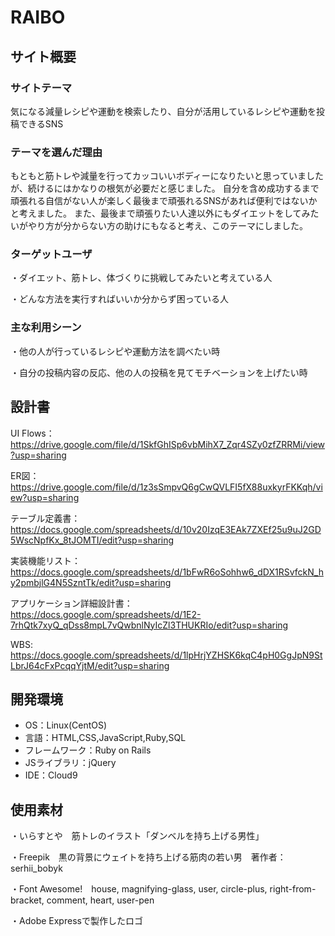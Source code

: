 # RAIBO

## サイト概要
### サイトテーマ

気になる減量レシピや運動を検索したり、自分が活用しているレシピや運動を投稿できるSNS

### テーマを選んだ理由


もともと筋トレや減量を行ってカッコいいボディーになりたいと思っていましたが、続けるにはかなりの根気が必要だと感じました。
自分を含め成功するまで頑張れる自信がない人が楽しく最後まで頑張れるSNSがあれば便利ではないかと考えました。
また、最後まで頑張りたい人達以外にもダイエットをしてみたいがやり方が分からない方の助けにもなると考え、このテーマにしました。

### ターゲットユーザ

・ダイエット、筋トレ、体づくりに挑戦してみたいと考えている人

・どんな方法を実行すればいいか分からず困っている人


### 主な利用シーン

・他の人が行っているレシピや運動方法を調べたい時

・自分の投稿内容の反応、他の人の投稿を見てモチベーションを上げたい時

## 設計書

UI Flows：  https://drive.google.com/file/d/1SkfGhISp6vbMihX7_Zqr4SZy0zfZRRMi/view?usp=sharing

ER図：  https://drive.google.com/file/d/1z3sSmpvQ6gCwQVLFI5fX88uxkyrFKKqh/view?usp=sharing

テーブル定義書：  https://docs.google.com/spreadsheets/d/10v20IzqE3EAk7ZXEf25u9uJ2GD5WscNpfKx_8tJOMTI/edit?usp=sharing

実装機能リスト：  https://docs.google.com/spreadsheets/d/1bFwR6oSohhw6_dDX1RSvfckN_hy2pmbjlG4N5SzntTk/edit?usp=sharing

アプリケーション詳細設計書：  https://docs.google.com/spreadsheets/d/1E2-7rhQtk7xyQ_qDss8mpL7vQwbnlNyIcZl3THUKRIo/edit?usp=sharing

WBS:  https://docs.google.com/spreadsheets/d/1lpHrjYZHSK6kqC4pH0GgJpN9StLbrJ64cFxPcqqYjtM/edit?usp=sharing

## 開発環境
- OS：Linux(CentOS)
- 言語：HTML,CSS,JavaScript,Ruby,SQL
- フレームワーク：Ruby on Rails
- JSライブラリ：jQuery
- IDE：Cloud9

## 使用素材

・いらすとや　筋トレのイラスト「ダンベルを持ち上げる男性」

・Freepik　黒の背景にウェイトを持ち上げる筋肉の若い男　著作者：serhii_bobyk

・Font Awesome!　house, magnifying-glass, user, circle-plus, right-from-bracket, comment, heart, user-pen

・Adobe Expressで製作したロゴ　
